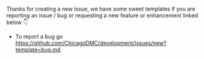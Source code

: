 Thanks for creating a new issue, we have some sweet templates if you are reporting an issue / bug or requesting a new feature or enhancement linked below :point_down:

- To report a bug go https://github.com/ChicagoDMC/development/issues/new?template=bug.md